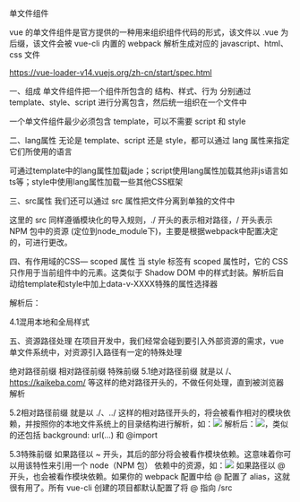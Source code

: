 单文件组件

vue 的单文件组件是官方提供的一种用来组织组件代码的形式，该文件以 .vue 为后缀，该文件会被 vue-cli 内置的 webpack 解析生成对应的 javascript、html、css 文件

https://vue-loader-v14.vuejs.org/zh-cn/start/spec.html

一、组成
单文件组件把一个组件所包含的 结构、样式、行为 分别通过 template、style、script 进行分离包含，然后统一组织在一个文件中

一个单文件组件最少必须包含 template，可以不需要 script 和 style

<template>
  <div class="example">{{ msg }}</div>
</template>

<script>
export default {
  data () {
    return {
      msg: 'Hello world!'
    }
  }
}
</script>

<style>
.example {
  color: red;
}
</style>
 

二、lang属性
无论是 template、script 还是 style，都可以通过 lang 属性来指定它们所使用的语言

可通过template中的lang属性加载jade；script使用lang属性加载其他非js语言如ts等；style中使用lang属性加载一些其他CSS框架

<template lang="jade">
  div.example
		p {{ msg }}
</template>

<script lang="ts">
import Vue from 'vue'
export default Vue.extend({
  data () {
    return {
      msg: 'Hello world'
    }
  }
})
</script>

<style lang="stylus">
.example
  color red
</style>
三、src属性
我们还可以通过 src 属性把文件分离到单独的文件中

<template src="./template.html"></template>
<style src="./style.css"></style>
<script src="./script.js"></script>
这里的 src 同样遵循模块化的导入规则，./ 开头的表示相对路径，/ 开头表示 NPM 包中的资源  (定位到node_module下)，主要是根据webpack中配置决定的，可进行更改。

四、有作用域的CSS— scoped 属性
当 style 标签有 scoped 属性时，它的 CSS 只作用于当前组件中的元素。这类似于 Shadow DOM 中的样式封装。解析后自动给template和style中加上data-v-XXXX特殊的属性选择器

<style scoped>
.example {
  color: red;
}
</style>

<template>
  <div class="example">hi</div>
</template>
解析后：

<style>
.example[data-v-f3f3eg9] {
  color: red;
}
</style>

<template>
  <div class="example" data-v-f3f3eg9>hi</div>
</template>
 

4.1混用本地和全局样式
<style>
/* 全局样式 */
</style>

<style scoped>
/* 本地样式 */
</style>
五、资源路径处理
在项目开发中，我们经常会碰到要引入外部资源的需求，vue 单文件系统中，对资源引入路径有一定的特殊处理

绝对路径前缀
相对路径前缀
特殊前缀
5.1绝对路径前缀
就是以 /、https://kaikeba.com/ 等这样的绝对路径开头的，不做任何处理，直到被浏览器解析

5.2相对路径前缀
就是以 ./、../ 这样的相对路径开头的，将会被看作相对的模块依赖，并按照你的本地文件系统上的目录结构进行解析，如：<img src="../a.png"> 解析后：<img src="require('../a.png')">，类似的还包括 background: url(...) 和 @import

5.3特殊前缀
如果路径以 ~ 开头，其后的部分将会被看作模块依赖。这意味着你可以用该特性来引用一个 node（NPM 包） 依赖中的资源，如：<img src="~some-npm-package/a.png">
如果路径以 @ 开头，也会被看作模块依赖。如果你的 webpack 配置中给 @ 配置了 alias，这就很有用了。所有 vue-cli 创建的项目都默认配置了将 @ 指向 /src
